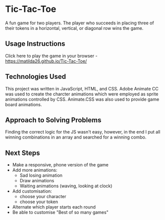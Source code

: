# Tic-Tac-Toe
A fun game for two players. The player who succeeds in placing three of their tokens in a horizontal, vertical, or diagonal row wins the game.

## Usage Instructions
Click here to play the game in your browser - https://matilda26.github.io/Tic-Tac-Toe/

## Technologies Used
This project was written in JavaScript, HTML, and CSS. Adobe Animate CC was used to create the charcter animations which were employed as sprite animations controlled by CSS. Animate.CSS was also used to provide game board animations.

## Approach to Solving Problems
Finding the correct logic for the JS wasn't easy, however, in the end I put all winning combinations in an array and searched for a winning combo. 

## Next Steps
- Make a responsive, phone version of the game
- Add more animations:
  - Sad losing animation 
  - Draw animations
  - Waiting animations (waving, looking at clock)
- Add customisation:
  - choose your character
  - choose your token
- Alternate which player starts each round
- Be able to customise "Best of so many games"

